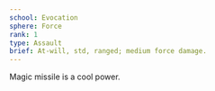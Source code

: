 ```yaml
---
school: Evocation
sphere: Force
rank: 1
type: Assault
brief: At-will, std, ranged; medium force damage.
---
```


Magic missile is a cool power.